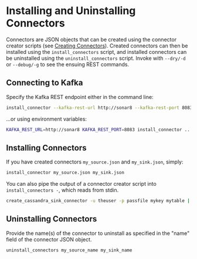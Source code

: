# Installing and Uninstalling Connectors

Connectors are JSON objects that can be created using the connector creator scripts (see [Creating Connectors](./creating_connectors.md)).
Created connectors can then be installed using the `install_connectors` script, and installed connectors can be uninstalled using the `uninstall_connectors` script.
Invoke with `--dry/-d` or `--debug/-g` to see the ensuing REST commands.

## Connecting to Kafka

Specify the Kafka REST endpoint either in the command line:

```bash
install_connector --kafka-rest-url http://sonar8 --kafka-rest-port 8083 ...
```

...or using environment variables:

```bash
KAFKA_REST_URL=http://sonar8 KAFKA_REST_PORT=8083 install_connector ...
```

## Installing Connectors

If you have created connectors `my_source.json` and `my_sink.json`, simply:

```bash
install_connector my_source.json my_sink.json
```

You can also pipe the output of a connector creator script into `install_connectors -`, which reads from stdin.

```bash
create_cassandra_sink_connector -u theuser -p passfile mykey mytable | install_connectors -
```

## Uninstalling Connectors

Provide the name(s) of the connector to uninstall as specified in the "name" field of the connector JSON object.

```bash
uninstall_connectors my_source_name my_sink_name
```
